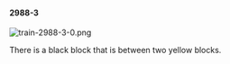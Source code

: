 #### 2988-3
![train-2988-3-0.png](https://github.com/lil-lab/nlvr/raw/master/nlvr/train/images/14/train-2988-3-0.png "train-2988-3-0.png")

There is a black block that is between two yellow blocks.